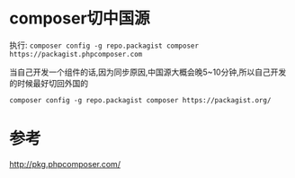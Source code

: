 # composer切中国源

执行: `composer config -g repo.packagist composer https://packagist.phpcomposer.com
`

当自己开发一个组件的话,因为同步原因,中国源大概会晚5~10分钟,所以自己开发的时候最好切回外国的

`composer config -g repo.packagist composer https://packagist.org/`
# 参考

http://pkg.phpcomposer.com/